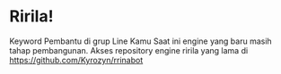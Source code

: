 # Ririla!
Keyword Pembantu di grup Line Kamu
Saat ini engine yang baru masih tahap pembangunan. Akses repository engine ririla yang lama di https://github.com/Kyrozyn/rrinabot
